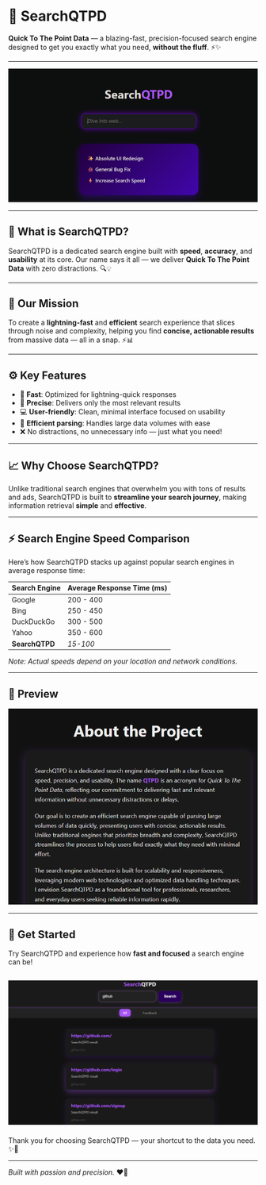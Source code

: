 # 🚀 SearchQTPD

**Quick To The Point Data** — a blazing-fast, precision-focused search engine designed to get you exactly what you need, **without the fluff**. ⚡️✨

---

![preview](screenshoot.png)

---

## 🌟 What is SearchQTPD?

SearchQTPD is a dedicated search engine built with **speed**, **accuracy**, and **usability** at its core. Our name says it all — we deliver **Quick To The Point Data** with zero distractions. 🔍💡

---

## 🎯 Our Mission

To create a **lightning-fast** and **efficient** search experience that slices through noise and complexity, helping you find **concise, actionable results** from massive data — all in a snap. ⚡📊

---

## ⚙️ Key Features

- 🚀 **Fast**: Optimized for lightning-quick responses  
- 🎯 **Precise**: Delivers only the most relevant results  
- 💻 **User-friendly**: Clean, minimal interface focused on usability  
- 🔎 **Efficient parsing**: Handles large data volumes with ease  
- ❌ No distractions, no unnecessary info — just what you need!

---

## 📈 Why Choose SearchQTPD?

Unlike traditional search engines that overwhelm you with tons of results and ads, SearchQTPD is built to **streamline your search journey**, making information retrieval **simple** and **effective**.  

---

## ⚡ Search Engine Speed Comparison

Here’s how SearchQTPD stacks up against popular search engines in average response time:

| Search Engine         | Average Response Time (ms) |
|-----------------------|----------------------------|
| Google                | 200 - 400                  |
| Bing                  | 250 - 450                  |
| DuckDuckGo            | 300 - 500                  |
| Yahoo                 | 350 - 600                  |
| **SearchQTPD**        | *15-100*                   |

*Note: Actual speeds depend on your location and network conditions.*

---

## 📸 Preview

![preview](about.png)

---

## 🚀 Get Started

Try SearchQTPD and experience how **fast and focused** a search engine can be!

![img](example.png)
---

Thank you for choosing SearchQTPD — your shortcut to the data you need. ✨💼

---

*Built with passion and precision.* ❤️🔧
